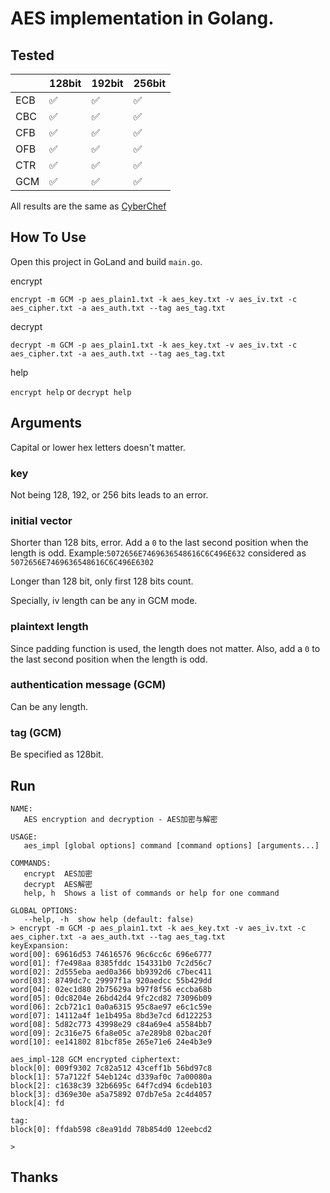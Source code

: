 # AES implementation in Golang.

## Tested
|      | 128bit  | 192bit | 256bit |
| ---- | ------- | ------ | ------ |
| ECB  |   ✅    |   ✅   |   ✅  |
| CBC  |   ✅    |   ✅   |   ✅  |
| CFB  |   ✅    |   ✅   |   ✅  |
| OFB  |   ✅    |   ✅   |   ✅  |
| CTR  |   ✅    |   ✅   |   ✅  |
| GCM  |   ✅    |   ✅   |   ✅  |

All results are the same as [CyberChef](https://github.com/gchq/CyberChef)

## How To Use
Open this project in GoLand and build `main.go`.

encrypt

`encrypt -m GCM -p aes_plain1.txt -k aes_key.txt -v aes_iv.txt -c aes_cipher.txt -a aes_auth.txt --tag aes_tag.txt`

decrypt

`decrypt -m GCM -p aes_plain1.txt -k aes_key.txt -v aes_iv.txt -c aes_cipher.txt -a aes_auth.txt --tag aes_tag.txt` 

help

`encrypt help` or `decrypt help`

## Arguments
Capital or lower hex letters doesn't matter.

### key
Not being 128, 192, or 256 bits leads to an error. 

### initial vector
Shorter than 128 bits, error. 
Add a `0` to the last second position when the
length is odd. Example:`5072656E7469636548616C6C496E632` considered as `5072656E7469636548616C6C496E6302` 

Longer than 128 bit, only first 128 bits count. 

Specially, iv length can be any in GCM mode.

### plaintext length
Since padding function is used, the length does not matter. Also, add a `0` to the last second position when the 
length is odd. 

### authentication message (GCM)
Can be any length.

### tag (GCM)
Be specified as 128bit.

## Run

``` 
NAME:
   AES encryption and decryption - AES加密与解密

USAGE:
   aes_impl [global options] command [command options] [arguments...]

COMMANDS:
   encrypt  AES加密
   decrypt  AES解密
   help, h  Shows a list of commands or help for one command

GLOBAL OPTIONS:
   --help, -h  show help (default: false)
> encrypt -m GCM -p aes_plain1.txt -k aes_key.txt -v aes_iv.txt -c aes_cipher.txt -a aes_auth.txt --tag aes_tag.txt
keyExpansion:
word[00]: 69616d53 74616576 96c6cc6c 696e6777 
word[01]: f7e498aa 8385fddc 154331b0 7c2d56c7 
word[02]: 2d555eba aed0a366 bb9392d6 c7bec411 
word[03]: 8749dc7c 29997f1a 920aedcc 55b429dd 
word[04]: 02ec1d80 2b75629a b97f8f56 eccba68b 
word[05]: 0dc8204e 26bd42d4 9fc2cd82 73096b09 
word[06]: 2cb721c1 0a0a6315 95c8ae97 e6c1c59e 
word[07]: 14112a4f 1e1b495a 8bd3e7cd 6d122253 
word[08]: 5d82c773 43998e29 c84a69e4 a5584bb7 
word[09]: 2c316e75 6fa8e05c a7e289b8 02bac20f 
word[10]: ee141802 81bcf85e 265e71e6 24e4b3e9 

aes_impl-128 GCM encrypted ciphertext:
block[0]: 009f9302 7c82a512 43ceff1b 56bd97c8
block[1]: 57a7122f 54eb124c d339af0c 7a00080a
block[2]: c1638c39 32b6695c 64f7cd94 6cdeb103
block[3]: d369e30e a5a75892 07db7e5a 2c4d4057
block[4]: fd

tag:
block[0]: ffdab598 c8ea91dd 78b854d0 12eebcd2

> 
```

## Thanks


